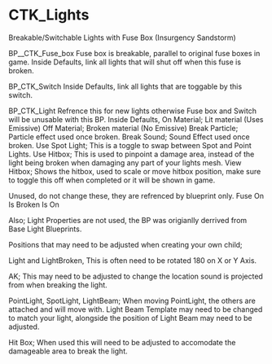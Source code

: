 # CTK_Lights
Breakable/Switchable Lights with Fuse Box (Insurgency Sandstorm)


BP__CTK_Fuse_box
Fuse box is breakable, parallel to original fuse boxes in game.
Inside Defaults, link all lights that will shut off when this fuse is broken.


BP_CTK_Switch
Inside Defaults, link all lights that are toggable by this switch.


BP_CTK_Light
Refrence this for new lights otherwise Fuse box and Switch will be unusable with this BP.
Inside Defaults,
On Material; Lit material (Uses Emissive)
Off Material; Broken material (No Emissive)
Break Particle; Particle effect used once broken.
Break Sound; Sound Effect used once broken.
Use Spot Light; This is a toggle to swap between Spot and Point Lights.
Use Hitbox; This is used to pinpoint a damage area, instead of the light being broken when damaging any part of your lights mesh.
View Hitbox; Shows the hitbox, used to scale or move hitbox position, make sure to toggle this off when completed or it will be shown in game.

Unused, do not change these, they are refrenced by blueprint only.
Fuse On
Is Broken
Is On

Also; Light Properties are not used, the BP was origianlly derrived from Base Light Blueprints.

Positions that may need to be adjusted when creating your own child;

Light and LightBroken, This is often need to be rotated 180 on X or Y Axis.

AK; This may need to be adjusted to change the location sound is projected from when breaking the light.

PointLight, SpotLight, LightBeam; When moving PointLight, the others are attached and will move with. Light Beam Template may need to be changed to match your light, alongside the position of Light Beam may need to be adjusted.

Hit Box; When used this will need to be adjusted to accomodate the damageable area to break the light.
